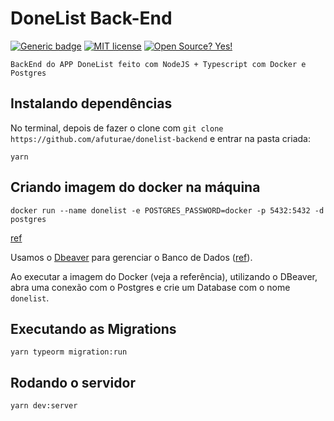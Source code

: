 # DoneList Back-End
[![Generic badge](https://img.shields.io/badge/Version-1.0-green.svg)](https://shields.io/)
[![MIT license](https://img.shields.io/badge/License-MIT-blue.svg)](https://lbesson.mit-license.org/)
[![Open Source? Yes!](https://badgen.net/badge/Open%20Source%20%3F/Yes%21/blue?icon=github)](https://github.com/Naereen/badges/)

```
BackEnd do APP DoneList feito com NodeJS + Typescript com Docker e Postgres
```

## Instalando dependências

No terminal, depois de fazer o clone com `git clone https://github.com/afuturae/donelist-backend` e entrar na pasta criada:

```
yarn
```

## Criando imagem do docker na máquina

```
docker run --name donelist -e POSTGRES_PASSWORD=docker -p 5432:5432 -d postgres
```

[ref](https://github.com/brunosana/dev-gostack/blob/master/Docker/CriandoContainerBanco.md)

Usamos o [Dbeaver](https://dbeaver.io/) para gerenciar o Banco de Dados ([ref](https://github.com/brunosana/dev-gostack/blob/master/Docker/ConfigurandoTypeORM.md)).

Ao executar a imagem do Docker (veja a referência), utilizando o DBeaver, abra uma conexão com o Postgres e crie um Database com o nome `donelist`.

## Executando as Migrations

```
yarn typeorm migration:run
```

## Rodando o servidor

```
yarn dev:server
```

